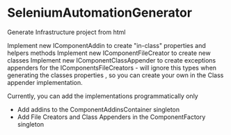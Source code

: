 # SeleniumAutomationGenerator
Generate Infrastructure project from html

Implement new IComponentAddin to create "in-class" properties and helpers methods
Implement new IComponentFileCreator to create new classes
Implement new IComponentClassAppender to create exceptions appenders for the IComponentsFileCreators - will ignore this types when generating the classes properties , so you can create your own in the Class appender implementation.

Currently, you can add the implementations programmatically only
- Add addins to the ComponentAddinsContainer singleton
- Add File Creators and Class Appenders in the ComponentFactory singleton
